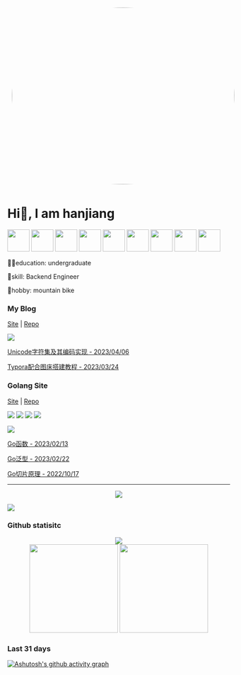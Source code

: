 <div align="center">
  <img src="https://media1.giphy.com/media/2zeji2UedvZzvIZ45N/giphy.gif?cid=ecf05e47y4f1evwyc6npynv29sp6c5rz5s1tycchkbzw8vih&ep=v1_stickers_search&rid=giphy.gif&ct=s" style="width:100%;height:400px;border-radius:50%;margin:10px"/>
  
</div>

<div>

# Hi👋, I am hanjiang
  
<img src="https://cdn.jsdelivr.net/gh/devicons/devicon/icons/go/go-original-wordmark.svg" width="50px"/>
  
<img src="https://cdn.jsdelivr.net/gh/devicons/devicon/icons/java/java-original-wordmark.svg" width="50px"/>
  
<img src="https://cdn.jsdelivr.net/gh/devicons/devicon/icons/vuejs/vuejs-original-wordmark.svg" width="50px"/>
   
<img src="https://cdn.jsdelivr.net/gh/devicons/devicon/icons/typescript/typescript-original.svg" width="50px"/>  

<img src="https://cdn.jsdelivr.net/gh/devicons/devicon/icons/javascript/javascript-original.svg" width="50px"/>
  
<img src="https://cdn.jsdelivr.net/gh/devicons/devicon/icons/html5/html5-original-wordmark.svg" width="50px"/>
          
<img src="https://cdn.jsdelivr.net/gh/devicons/devicon/icons/css3/css3-original-wordmark.svg" width="50px"/>
  
<img src="https://cdn.jsdelivr.net/gh/devicons/devicon/icons/lua/lua-original-wordmark.svg" width="50px"/>
          
<img src="https://cdn.jsdelivr.net/gh/devicons/devicon/icons/python/python-original-wordmark.svg" width="50px"/>
          
          
          
          
          

👨‍🎓education: undergraduate

🚀skill: Backend Engineer
  
🚴hobby: mountain bike

</div>

### My Blog

[Site](https://246859.github.io/) | [Repo](https://github.com/246859/246859.github.io)

![](https://public-1308755698.cos.ap-chongqing.myqcloud.com//img/202305041145685.png)

[Unicode字符集及其编码实现 - 2023/04/06](https://246859.github.io/posts/code/unicode.html)

[Typora配合图床搭建教程 - 2023/03/24](https://246859.github.io/posts/code/pic.html)

### Golang Site
[Site](https://golang.halfiisland.com/) | [Repo](https://github.com/CQUT-Programmer/Golang-Doc)

![](https://img.shields.io/static/v1?label=view&message=3k%2B/months&color=blue)
![](https://img.shields.io/badge/article-30%2B-green)
![](https://img.shields.io/badge/star-17-orange)
![](https://img.shields.io/badge/fork-15-red)

![](https://public-1308755698.cos.ap-chongqing.myqcloud.com//img/202305041153605.png)

[Go函数 - 2023/02/13](https://golang.halfiisland.com/%E8%AF%AD%E8%A8%80%E5%85%A5%E9%97%A8/%E8%AF%AD%E6%B3%95%E8%BF%9B%E9%98%B6/75.func.html)

[Go泛型 - 2023/02/22](https://golang.halfiisland.com/%E8%AF%AD%E8%A8%80%E5%85%A5%E9%97%A8/%E8%AF%AD%E6%B3%95%E8%BF%9B%E9%98%B6/90.generic.html)

[Go切片原理 - 2022/10/17](https://golang.halfiisland.com/%E8%AF%AD%E8%A8%80%E8%BF%9B%E9%98%B6/%E5%8E%9F%E7%90%86%E8%A7%A3%E6%9E%90/slice.html)

---
       
<div align="center">
  <img src="https://media0.giphy.com/media/mTs11L9uuyGiI/giphy.gif?cid=ecf05e47mib8miebyim25jpzsrvwy9kqse5liuudfm30r1sf&ep=v1_stickers_search&rid=giphy.gif&ct=s" />
</div>

![](https://camo.githubusercontent.com/e2fed45eeddf5c4e8af379d928f6c2da3617a343291af1763c6af7bab347e431/68747470733a2f2f63646e2e6a7364656c6976722e6e65742f67682f73756e3032323553554e2f73756e3032323553554e2f6173736574732f696d616765732f69636f6e2e706e67)

### Github statisitc
<div align="center">  
  <img src="https://streak-stats.demolab.com?user=246859&theme=radical" />
</div>

<div align="center">
  <img src="https://github-readme-stats.vercel.app/api?username=246859&show_icons=true&theme=onedark" style="height:200px"/>
  <img src="https://github-readme-stats.vercel.app/api/top-langs/?username=246859&layout=compact" style="height:200px"/>
</div>

### Last 31 days

[![Ashutosh's github activity graph](https://github-readme-activity-graph.cyclic.app/graph?username=246859&theme=github-compact)](https://github.com/ashutosh00710/github-readme-activity-graph)


